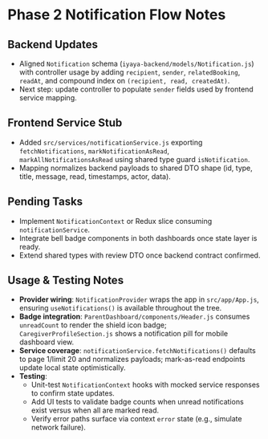 # Phase 2 Notification Flow Notes

## Backend Updates
- Aligned `Notification` schema (`iyaya-backend/models/Notification.js`) with controller usage by adding `recipient`, `sender`, `relatedBooking`, `readAt`, and compound index on `(recipient, read, createdAt)`.
- Next step: update controller to populate `sender` fields used by frontend service mapping.

## Frontend Service Stub
- Added `src/services/notificationService.js` exporting `fetchNotifications`, `markNotificationAsRead`, `markAllNotificationsAsRead` using shared type guard `isNotification`.
- Mapping normalizes backend payloads to shared DTO shape (id, type, title, message, read, timestamps, actor, data).

## Pending Tasks
- Implement `NotificationContext` or Redux slice consuming `notificationService`.
- Integrate bell badge components in both dashboards once state layer is ready.
- Extend shared types with review DTO once backend contract confirmed.

## Usage & Testing Notes
- **Provider wiring**: `NotificationProvider` wraps the app in `src/app/App.js`, ensuring `useNotifications()` is available throughout the tree.
- **Badge integration**: `ParentDashboard/components/Header.js` consumes `unreadCount` to render the shield icon badge; `CaregiverProfileSection.js` shows a notification pill for mobile dashboard view.
- **Service coverage**: `notificationService.fetchNotifications()` defaults to page 1/limit 20 and normalizes payloads; mark-as-read endpoints update local state optimistically.
- **Testing**:
  - Unit-test `NotificationContext` hooks with mocked service responses to confirm state updates.
  - Add UI tests to validate badge counts when unread notifications exist versus when all are marked read.
  - Verify error paths surface via context `error` state (e.g., simulate network failure).
